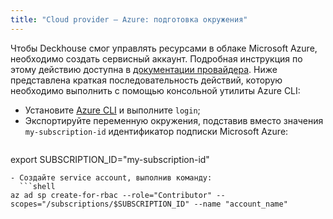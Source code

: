 ```yaml
---
title: "Cloud provider — Azure: подготовка окружения"
---
```


Чтобы Deckhouse смог управлять ресурсами в облаке Microsoft Azure, необходимо создать сервисный аккаунт. Подробная инструкция по этому действию доступна в [документации провайдера](https://docs.microsoft.com/en-us/cli/azure/create-an-azure-service-principal-azure-cli). Ниже представлена краткая последовательность действий, которую необходимо выполнить с помощью консольной утилиты Azure CLI:
- Установите [Azure CLI](https://docs.microsoft.com/en-us/cli/azure/install-azure-cli) и выполните `login`;
- Экспортируйте переменную окружения, подставив вместо значения `my-subscription-id` идентификатор подписки Microsoft Azure:
  ```shell
export SUBSCRIPTION_ID="my-subscription-id"
```
- Создайте service account, выполнив команду:
  ```shell
az ad sp create-for-rbac --role="Contributor" --scopes="/subscriptions/$SUBSCRIPTION_ID" --name "account_name"
```
